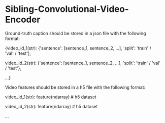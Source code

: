 # Sibling-Convolutional-Video-Encoder

Ground-truth caption should be stored in a json file with the following format:

{video_id_1(str): {'sentence': [sentence_1, sentence_2, ...], 'split': 'train' / 'val' / 'test'}, 

 video_id_2(str): {'sentence': [sentence_1, sentence_2, ...], 'split': 'train' / 'val' / 'test'}, 
 
 ...}
 
Video features should be stored in a h5 file with the following format:

video_id_1(str): feature(ndarray)   # h5 dataset

video_id_2(str): feature(ndarray)   # h5 dataset

...
